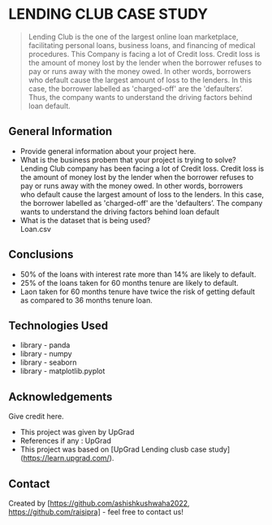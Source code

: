 # LENDING CLUB CASE STUDY
> Lending Club is the one of the largest online loan marketplace, facilitating personal loans, business loans, and financing of medical procedures.
This Company is facing a lot of Credit loss. Credit loss is the amount of money lost by the lender when the borrower refuses to pay or runs away with the money owed. In other words, borrowers who default cause the largest amount of loss to the lenders. In this case, the borrower labelled as 'charged-off' are the 'defaulters’. 
Thus, the company wants to understand the driving factors behind loan default.


<!-- You can include any other section that is pertinent to your problem -->

## General Information
- Provide general information about your project here. 
- What is the business probem that your project is trying to solve?
    Lending Club company has been facing a lot of Credit loss. Credit loss is the amount of money lost by the lender when the borrower refuses to pay or runs away with the money owed. In other words, borrowers who default cause the largest amount of loss to the lenders. In this case, the borrower labelled as 'charged-off' are the 'defaulters’. The company wants to understand the driving factors behind loan default
- What is the dataset that is being used?   
    Loan.csv

<!-- You don't have to answer all the questions - just the ones relevant to your project. -->

## Conclusions
- 50% of the loans with interest rate more than 14% are likely to default.
- 25% of the loans taken for 60 months tenure are likely to default.
- Laon taken for 60 months tenure have twice the risk of getting default as compared to 36 months tenure loan.

<!-- You don't have to answer all the questions - just the ones relevant to your project. -->


## Technologies Used
- library - panda
- library - numpy
- library - seaborn
- library - matplotlib.pyplot

<!-- As the libraries versions keep on changing, it is recommended to mention the version of library used in this project -->

## Acknowledgements
Give credit here.
- This project was given by UpGrad
- References if any : UpGrad
- This project was based on [UpGrad Lending clusb case study] (https://learn.upgrad.com/).


## Contact
Created by [https://github.com/ashishkushwaha2022, https://github.com/raisipra] - feel free to contact us!

